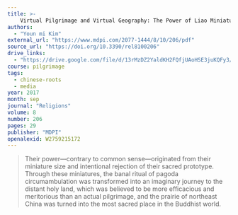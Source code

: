 ```yaml
---
title: >-
    Virtual Pilgrimage and Virtual Geography: The Power of Liao Miniature Pagodas (907–1125)
authors:
  - "Youn mi Kim"
external_url: "https://www.mdpi.com/2077-1444/8/10/206/pdf"
source_url: "https://doi.org/10.3390/rel8100206"
drive_links:
  - "https://drive.google.com/file/d/13rMzDZ2YaldKH2FQfjUAoHSE3juKQFy3/view?usp=drivesdk"
course: pilgrimage
tags:
  - chinese-roots
  - media
year: 2017
month: sep
journal: "Religions"
volume: 8
number: 206
pages: 29
publisher: "MDPI"
openalexid: W2759215172
---
```


> Their power—contrary to common sense—originated from their miniature size and intentional rejection of their sacred prototype.
> Through these miniatures, the banal ritual of pagoda circumambulation was transformed into an imaginary journey to the distant holy land, which was believed to be more efficacious and meritorious than an actual pilgrimage, and the prairie of northeast China was turned into the most sacred place in the Buddhist world.

